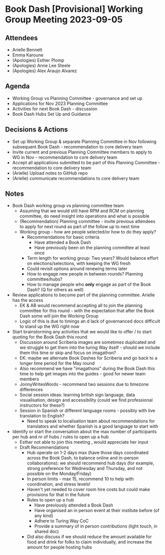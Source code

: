# Book Dash [Provisional] Working Group Meeting 2023-09-05

## Attendees 
* Arielle Bennett
* Emma Karoune 
* (Apologies) Esther Plomp
* (Apologies) Anne Lee Steele
* (Apologies) Alex Araujo Alvarez

## Agenda 
* Working Group vs Planning Committee - governance and set up 
* Applications for Nov 2023 Planning Committee
* Activities for next Book Dash - discussion
* Book Dash Hubs Set Up and Guidance

## Decisions & Actions
* Set up Working Group & separate Planning Committee in Nov following subsequent Book Dash - recommendation to core delivery team
* Invite current and previous Planning Committee members to apply to WG in Nov - recommendation to core delivery team 
* Accept all applications submitted to be part of this Planning Committee - recommendation to core delivery team
* (Arielle) Upload notes to GitHub repo
* (Arielle) communicate recommendations to core delivery team 

## Notes
* Book Dash working group vs planning committee team
    * Assuming that we would still have RPM and RCM on planning committee, do need insight into operations and what is possible 
    * (Recommendation) Planning committee - invite previous attendees to apply for next round as part of the follow up to next time 
    * Working group - how are people selected/or how to do they apply? 
        * Recommendations for basic criteria
            * Have attended a Book Dash 
            * Have previously been on the planning committee at least once 
        * Term length for working group: Two years? Would balance effort on elections/selections, with keeping the WG fresh 
        * Could revisit options around renewing terms later 
        * How to engage new people in between rounds? Planning committee/hubs? 
        * How to manage people who **only** engage as part of the Book Dash? (Q for others as well)
* Review applications to become part of the planning committee. Arielle has the access
    * EK & AB would recommend accepting all to join the planning committee for this round - with the expectation that after the Book Dash some will join the Working Group
    * Logic of this is due to timings an d lack of governanced docs difficult to stand up the WG right now 
* Start brainstorming any activities that we would like to offer / to start quoting for the Book Dash this round
    * Discussion around Scriberia images are sometimes duplicated and we struggle to get them into the turing Way itself - should we include them this time or skip and focus on imagathon?
    * EK: maybe we alternate Book Dashes for Scriberia and go back to a longer time period for the May round
    * Also recommend we have "imagathons" during the Book Dash this time to help get images into the guides - good for newer team members 
    * JonnyWritesWords - recommend two sessions due to timezone differences
    * Social session ideas: learning british sign language, data visualisation, design and accessibility (could we find professional instructors for these?) 
    * Session in Spanish or different language rooms - possibly with live translation to English?
      *  Need to speak to localisation team about recommendations for translators and whether Spanish is a good language to start with 
* Identify or start the conversation about the max number of participants per hub and nr of hubs / rules to open up a hub
    * Esther not able to join this meeting , would appreciate her input 
    * Draft Recommendations 
        * Hub operate on 1-2 days max (have those days coordinated across the Book Dash, to balance online and in-person collaborations): we should recommend hub days (for example, strong preference for Wednesday and Thursday, and not possible on the Monday/Friday) 
        * In person limits - max 15, recommend 10 to help with coordination, and stress levels!
        * Haven't yet needed to cover room hire costs but could make provisions for that in the future 
        * Rules to open up a hub 
            * Have previously attended a Book Dash 
            * Have organised an in person event at their institute before (of any kind) 
            * Adhere to Turing Way CoC 
            * Provide a summary of in person contributions (light touch, in shared doc)
        * Did also discuss if we should reduce the amount available for food and drink for folks to claim individually, and increase the amount for people hosting hubs 
